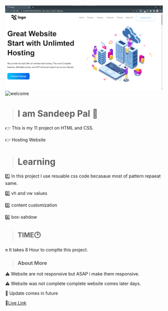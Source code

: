 ![thumbnail](./images/thumbnail.png)
![welcome](https://img.shields.io/badge/Hello-Welcome-brightgreen)

> # I am Sandeep Pal 🙏
👉 This is my 11 project on HTML and CSS.

👉 Hosting Website 

> # Learning
1️⃣ In this project I use resuable css code 
 becasaue most of pattern repaeat same.

2️⃣ vh and vw values

3️⃣ content customization 

4️⃣ box-sahdow 




> ## TIME🕑

🔛 It takes 8 Hour to complte this project.

> ### About More
⚠️ Website are not responsive but ASAP i make them responsive.

⚠️ Website was not complete complete website comes later days.

🔁 Update comes in future 


🔗[Live Link](https://62e2bb9413863f0066cf8a2d--jolly-seahorse-c8a267.netlify.app/)